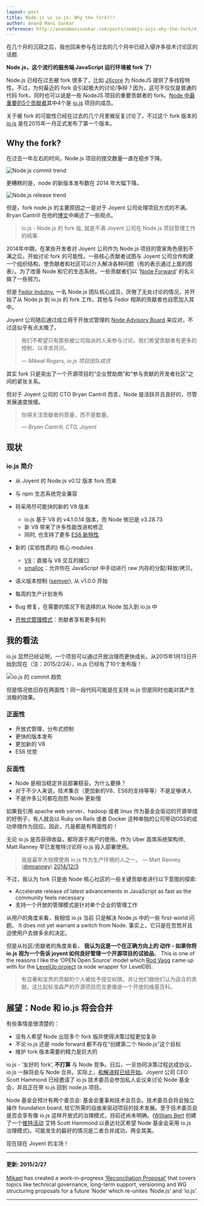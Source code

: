 ```yaml
---
layout: post
title: Node.js vs io.js: Why the fork?!?
author: Anand Mani Sankar
reference: http://anandmanisankar.com/posts/nodejs-iojs-why-the-fork/#.VO82hE60PVw.twitter
---
```


在几个月的沉寂之后，我也回来参与在过去的几个月中已经入侵许多技术讨论区的话题.

**Node.js，这个流行的服务端 JavaScript 运行环境被 fork 了!**

Node.js 已经在过去被 fork 很多了，比如 [JXcore](http://jxcore.com) 为 NodeJS 提供了多线程特性。不过，为何最近的 fork 会引起极大的讨论/争辩？因为，这可不仅仅是普通的代码 fork，同时也可以说是一些 NodeJS 项目的重要贡献者的 fork。[Node 中最重要的5个贡献者](https://github.com/joyent/node/graphs/contributors)其中4个是 [io.js](https://iojs.org) 项目的成员。

关于被 fork 的可能性已经在过去的几个月里被反复讨论了，不过这个 fork 版本的 [io.js](https://iojs.org) 是在2015年一月正式发布了第一个版本。

## Why the fork?

在过去一年左右的时间，Node.js 项目的提交数量一直在稳步下降。

![Node.js commit trend](http://anandmanisankar.com/assets/images/node_commits.png "Node.js commit trend")

更糟糕的是，node 的新版本发布数在 2014 年大幅下降。

![Node.js release trend](http://anandmanisankar.com/assets/images/node_releases.png "Node.js release trend")

但是，fork node.js 的主要原因之一是对于 Joyent 公司处理项目方式的不满。Bryan Cantrill 在他的[博文](https://www.joyent.com/blog/the-power-of-a-pronoun)中阐述了一些观点。

> io.js - Node.js 的 fork 版, 就是不满 Joyent 公司在 Node.js 项目管理工作的结果.

2014年中期，在某些开发者对 Joyent 公司作为 Node.js 项目的管家角色感到不满之后，开始讨论 fork 的可能性。一些核心贡献者试图与 Joyent 公司合作构建一个组织结构，使贡献者和社区可以介入解决各种问题（有的表示通过上面的图表）。为了改善 Node 和它的生态系统，一些贡献者们以 ‘[Node Forward](http://nodeforward.org/)’ 的名义做了一些努力。

但是 [Fedor Indutny](https://github.com/indutny), 一名 Node.js 团队核心成员，厌倦了无处讨论的情况，并开始了从 Node.js 到 io.js 的 fork 工作。其他与 Fedor 相熟的贡献者也自愿加入其中。

Joyent 公司随后通过成立用于开放式管理的 [Node Advisory Board](https://www.joyent.com/blog/node-js-advisory-board) 来应对，不过这似乎有点太晚了。

> 我们不希望只有那些被公司指派的人来参与讨论。我们希望贡献者有更多的控制，以寻求共识。
> 
> <cite>— Mikeal Rogers, io.js 项目团队成员</cite>

其实 fork 只是突出了一个开源项目的“企业赞助商”和“参与贡献的开发者社区”之间的紧张关系。

但对于 Joyent 公司的 CTO Bryan Cantrill 而言，Node 是活跃并且良好的，尽管发展速度放缓。

> 你得关注贡献者的质量，而不是数量。
> 
> <cite>— Bryan Cantrill, CTO, Joyent</cite>

## 现状

### io.js 简介

*   从 Joyent 的 Node.js v0.12 版本 fork 而来
*   与 npm 生态系统完全兼容
*   将采用尽可能快的新的 V8 版本

    *   io.js 基于 V8 的 v4.1.0.14 版本，而 Node 依旧是 v3.28.73
    *   新 V8 带来了许多性能改进和修正
    *   同时, 也支持了更多 [ES6 新特性](https://iojs.org/en/es6.html)
*   新的 (实验性质的) 核心 modules
    *   [V8](https://iojs.org/api/v8.html)：直接与 V8 交互的接口
    *   [smalloc](https://iojs.org/api/smalloc.html)：允许你在 JavaScript 中手动进行 raw 内存的分配/释放/拷贝。
*   语义版本控制 ([semver](http://semver.org/)), 从 v1.0.0 开始
*   每周的生产计划发布
*   Bug 修复，在需要的情况下有选择的从 Node 加入到 io.js 中
*   [开放式管理模式](https://github.com/iojs/io.js/blob/v1.x/GOVERNANCE.md)：贡献者享有更多权利

## 我的看法

io.js 显然已经证明，一个项目可以通过开放治理而更快成长。从2015年1月13日开始到现在（注：2015/2/24），io.js 已经有了10个发布版！

![io.js 的 commit 趋势](http://anandmanisankar.com/assets/images/iojs_commits.png "io.js 的 commit 趋势")

但是情况依旧存在两面性！同一段代码可能是在支持 io.js 但是同时也能对其产生消极的效果。

### 正面性

*   开放式管理，分布式控制
*   更快的版本发布
*   更加新的 V8
*   ES6 优势

### 反面性

*   Node 是相当稳定并且部署稳妥。为什么要换？
*   对于不少人来说，技术集合（更加新的V8、ES6的支持等等）不是足够诱人
*   不是许多公司都在抱怨 Node 更新慢

如果我引用 apache web server、hadoop 或者 linux 作为基金会驱动的开源举措的好例子，有人就会以 Ruby on Rails 或者 Docker 这种单独的公司带动OSS的成功举措作为回应。因此，凡是都是有两面性的！

无论 io.js 是否获得收益，都将源于用户的使用。作为 Uber 首席系统架构师, Matt Ranney 早已发推特讨论将 io.js 投入部署使用。

> 我是最早大规模使用 io.js 作为生产环境的人之一。
> — Matt Ranney ([@mranney](https://github.com/mranney)) [2014/12/3](https://twitter.com/mranney/status/540013975568535553)

<script async="" src="//platform.twitter.com/widgets.js" charset="utf-8"></script>

不过，我认为 fork 只是由 Node 核心社区的一些关键贡献者进行以下意图的探索:

*   Accelerate release of latest advancements in JavaScript as fast as the community feels necessary
*   支持一个开放的管理模式是针对单个企业的管理工作

从用户的角度来看，我相信 io.js 当前 只是解决 Node.js 中的一些 first-world 问题。 It does not yet warrant a switch from Node. 事实上，它只是在忽悠并且迫使用户去做多余的决定。

但是从社区/贡献者的角度来看， **我认为这是一个在正确方向上的 动作 - 如果你将 io.js 视为一个告诉 joyent 如何良好管理一个开源项目的试验品**。 This is one of the reasons I like the ‘OPEN Open Source’ model which [Rod Vagg](https://github.com/rvagg) came up with for the [LevelUp project](https://github.com/rvagg/node-levelup) (a node wrapper for LevelDB).

> 有显著和宝贵的贡献的个人被给予提交权限，并让他们做他们认为适合的贡献。这比起标准森严的开源项目而言更像是一个开放的维基百科。

## 展望：Node 和 io.js 将会合并

有些事情是很清楚的：

*   没有人希望 Node 出现多个 fork 版并使得决策过程更加复杂
*   不论 io.js 还是 node forward 都不存在“创建第二个 Node.js”这个目标
*   维护 fork 版本需要的精力是巨大的

io.js - ‘友好的 fork’, **不打算** 与 Node 竞争。日后，一旦协同决策过程达成协议，io.js 一脉将会与 Node 合并。实际上，[和解进程已经开始](https://medium.com/@iojs/io-js-and-a-node-js-foundation-4e14699fb7be)。Joyent 公司 CEO Scott Hammond 已经邀请了 io.js 技术委员会参加私人会议来讨论 Node 基金会，并且正在带 io.js 回到 node.js 项目。

Node 基金会预计有两个委员会: 基金会董事和技术会员会。技术委员会将会独立操作 foundation board, 给它所需的自由来驱动项目的技术发展。至于技术委员会是否会享有像 io.js 这样开放式的治理模式，目前还尚未明确。([William Bert](https://twitter.com/williamjohnbert) 创建了一个[推特活动](http://nodegovernance.io/) 艾特 Scott Hammond 以表达社区希望 Node 基金会采用 io.js 治理模式)。可能发生的最好的情况是二者合并成功，两全其美。

现在球在 Joyent 的主场！

* * *

#### **更新: 2015/2/27**

[Mikael](https://github.com/mikeal) has created a work-in-progress [‘Reconciliation Proposal’](https://github.com/iojs/io.js/issues/978) that covers topics like technical governance, long-term support, versioning and WG structuring proposals for a future ‘Node’ which re-unites ‘Node.js’ and ‘io.js’.

* * *
